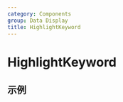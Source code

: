 ```yaml
---
category: Components
group: Data Display
title: HighlightKeyword
---
```


# HighlightKeyword

## 示例

<code src="./demos/demo1.jsx"></code>
